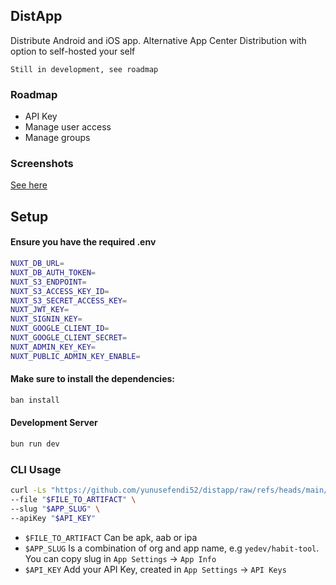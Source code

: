 ## DistApp

Distribute Android and iOS app. Alternative App Center Distribution with option to self-hosted your self

```
Still in development, see roadmap
```

### Roadmap
- API Key
- Manage user access
- Manage groups

### Screenshots

[See here](./screenshots)

## Setup

#### Ensure you have the required .env

```bash
NUXT_DB_URL=
NUXT_DB_AUTH_TOKEN=
NUXT_S3_ENDPOINT=
NUXT_S3_ACCESS_KEY_ID=
NUXT_S3_SECRET_ACCESS_KEY=
NUXT_JWT_KEY=
NUXT_SIGNIN_KEY=
NUXT_GOOGLE_CLIENT_ID=
NUXT_GOOGLE_CLIENT_SECRET=
NUXT_ADMIN_KEY_KEY=
NUXT_PUBLIC_ADMIN_KEY_ENABLE=
```

#### Make sure to install the dependencies:

```bash
ban install
```

#### Development Server

```bash
bun run dev
```

### CLI Usage

```sh
curl -Ls "https://github.com/yunusefendi52/distapp/raw/refs/heads/main/cli/cli.sh" | sh /dev/stdin --distribute \
--file "$FILE_TO_ARTIFACT" \
--slug "$APP_SLUG" \
--apiKey "$API_KEY"
```

- `$FILE_TO_ARTIFACT` Can be apk, aab or ipa
- `$APP_SLUG` Is a combination of org and app name, e.g `yedev/habit-tool`. You can copy slug in `App Settings` -> `App Info`
- `$API_KEY` Add your API Key, created in `App Settings` -> `API Keys`
